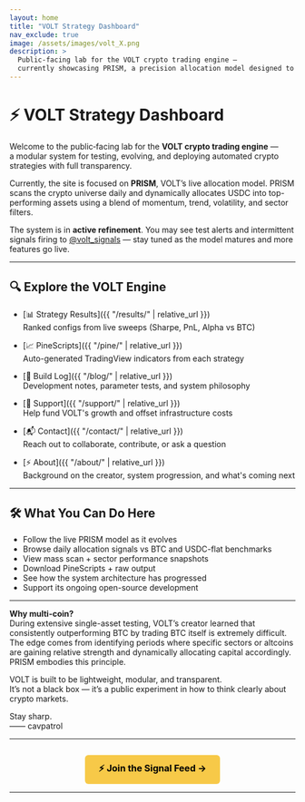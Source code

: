 ```yaml
---
layout: home
title: "VOLT Strategy Dashboard"
nav_exclude: true
image: /assets/images/volt_X.png
description: >
  Public‑facing lab for the VOLT crypto trading engine —
  currently showcasing PRISM, a precision allocation model designed to outperform BTC.
---
```


# ⚡ VOLT Strategy Dashboard

Welcome to the public‑facing lab for the **VOLT crypto trading engine** —  
a modular system for testing, evolving, and deploying automated crypto strategies with full transparency.

Currently, the site is focused on **PRISM**, VOLT’s live allocation model. PRISM scans the crypto universe daily and dynamically allocates USDC into top-performing assets using a blend of momentum, trend, volatility, and sector filters.

The system is in **active refinement**. You may see test alerts and intermittent signals firing to [@volt_signals](https://t.me/volt_signals) — stay tuned as the model matures and more features go live.

---

## 🔍 Explore the VOLT Engine

- [📊 Strategy Results]({{ "/results/" | relative_url }})  
  Ranked configs from live sweeps (Sharpe, PnL, Alpha vs BTC)

- [📈 PineScripts]({{ "/pine/" | relative_url }})  
  Auto-generated TradingView indicators from each strategy

- [🧠 Build Log]({{ "/blog/" | relative_url }})  
  Development notes, parameter tests, and system philosophy

- [🙌 Support]({{ "/support/" | relative_url }})  
  Help fund VOLT's growth and offset infrastructure costs

- [📬 Contact]({{ "/contact/" | relative_url }})  
  Reach out to collaborate, contribute, or ask a question

- [⚡ About]({{ "/about/" | relative_url }})  
  Background on the creator, system progression, and what's coming next

---

## 🛠 What You Can Do Here

- Follow the live PRISM model as it evolves
- Browse daily allocation signals vs BTC and USDC-flat benchmarks
- View mass scan + sector performance snapshots
- Download PineScripts + raw output
- See how the system architecture has progressed
- Support its ongoing open-source development

---

**Why multi-coin?**  
During extensive single-asset testing, VOLT’s creator learned that consistently outperforming BTC by trading BTC itself is extremely difficult. The edge comes from identifying periods where specific sectors or altcoins are gaining relative strength and dynamically allocating capital accordingly. PRISM embodies this principle.

VOLT is built to be lightweight, modular, and transparent.  
It’s not a black box — it’s a public experiment in how to think clearly about crypto markets.

Stay sharp.  
—— cavpatrol

---

<div style="text-align: center; margin-top: 2em;">

<a href="https://t.me/volt_signals" target="_blank" style="display: inline-block; background-color: #f7c948; color: #000; font-weight: bold; padding: 12px 24px; border-radius: 6px; text-decoration: none; font-size: 16px;">
⚡ Join the Signal Feed →
</a>

</div>

---

